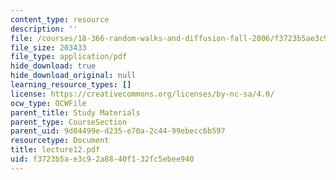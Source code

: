 ```yaml
---
content_type: resource
description: ''
file: /courses/18-366-random-walks-and-diffusion-fall-2006/f3723b5ae3c92a8840f132fc5ebee940_lecture12.pdf
file_size: 203433
file_type: application/pdf
hide_download: true
hide_download_original: null
learning_resource_types: []
license: https://creativecommons.org/licenses/by-nc-sa/4.0/
ocw_type: OCWFile
parent_title: Study Materials
parent_type: CourseSection
parent_uid: 9d04499e-d235-e70a-2c44-99ebecc6b597
resourcetype: Document
title: lecture12.pdf
uid: f3723b5a-e3c9-2a88-40f1-32fc5ebee940
---
```

